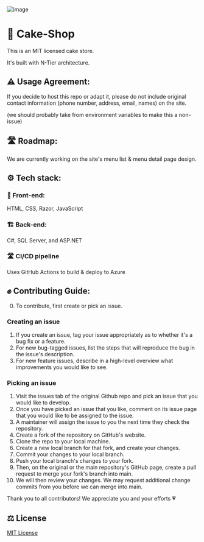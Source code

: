 ![image](https://github.com/user-attachments/assets/b12036fc-f73b-493c-9664-38e93f67544a)

# 🎂 Cake-Shop

This is an MIT licensed cake store.

It's built with N-Tier architecture.

## ⚠️ Usage Agreement:

If you decide to host this repo or adapt it,
please do not include original contact information (phone number, address, email, names) on the site.

(we should probably take from environment variables to make this a non-issue)

## 🛣️ Roadmap:

We are currently working on the site's menu list & menu detail page design.

## ⚙️ Tech stack:

### 🏡 Front-end:

HTML, CSS, Razor, JavaScript

### 🏗️ Back-end:

C#, SQL Server, and ASP.NET

### 🛣️ CI/CD pipeline

Uses GitHub Actions to build & deploy to Azure

## ✊ Contributing Guide:

0. To contribute, first create or pick an issue.

### Creating an issue 
1. If you create an issue, tag your issue appropriately as to whether it's a bug fix or a feature.
2. For new bug-tagged issues, list the steps that will reproduce the bug in the issue's description.
3. For new feature issues, describe in a high-level overview what improvements you would like to see.


### Picking an issue
1. Visit the issues tab of the original Github repo and pick an issue that you would like to develop.
3. Once you have picked an issue that you like, comment on its issue page that you would like to be assigned to the issue.
4. A maintainer will assign the issue to you the next time they check the repository.
5. Create a fork of the repository on GitHub's website.
6. Clone the repo to your local machine.
7. Create a new local branch for that fork, and create your changes. 
8. Commit your changes to your local branch.
9. Push your local branch's changes to your fork.
10. Then, on the original or the main repository's GitHub page, create a pull request to merge your fork's branch into main.
11. We will then review your changes. We may request additional change commits from you before we can merge into main.

Thank you to all contributors! We appreciate you and your efforts 💗

## ⚖️ License

[MIT License](https://github.com/applesea2/Cake-Shop/blob/main/LICENSE)
